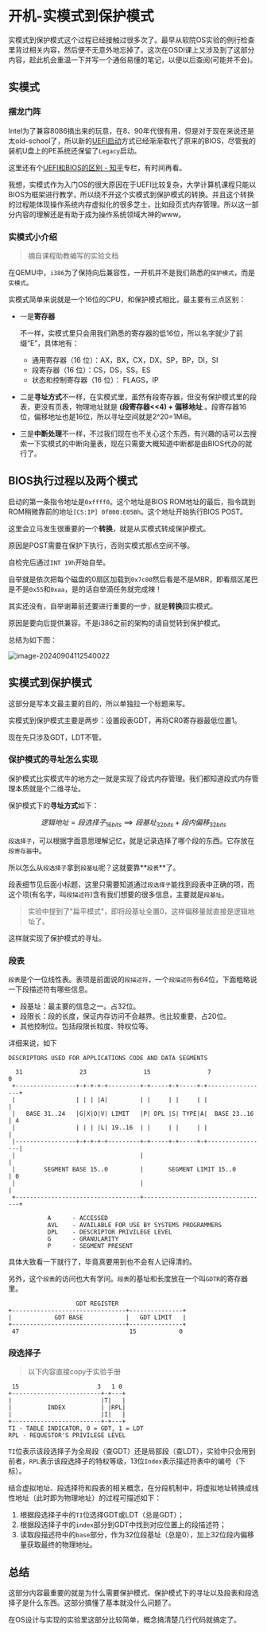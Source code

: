 # 开机-实模式到保护模式

实模式到保护模式这个过程已经接触过很多次了。最早从软院OS实验的例行检查里背过相关内容，然后便不无意外地忘掉了。这次在OSDI课上又涉及到了这部分内容，趁此机会重温一下并写一个通俗易懂的笔记，以便以后查阅(可能并不会)。

## 实模式

### 摆龙门阵

Intel为了兼容8086搞出来的玩意，在8、90年代很有用，但是对于现在来说还是太old-school了，所以新的[UEFI启动](https://learn.microsoft.com/zh-cn/windows-hardware/drivers/bringup/boot-and-uefi)方式已经渐渐取代了原来的BIOS，尽管我的装机U盘上的PE系统还保留了`Legacy`启动。

这里还有个[UEFI和BIOS的区别 - 知乎](https://zhuanlan.zhihu.com/p/436122944)专栏，有时间再看。

我想，实模式作为入门OS的很大原因在于UEFI比较复杂，大学计算机课程只能以BIOS为框架进行教学，所以绕不开这个实模式到保护模式的转换。并且这个转换的过程能体现操作系统内存虚拟化的很多芝士，比如段页式内存管理。所以这一部分内容的理解还是有助于成为操作系统领域大神的www。

### 实模式小介绍

> 摘自课程助教编写的实验文档

在QEMU中，`i386`为了保持向后兼容性，一开机并不是我们熟悉的`保护模式`，而是`实模式`。

实模式简单来说就是一个16位的CPU，和保护模式相比，最主要有三点区别：

- 一是**寄存器**

    不一样，实模式里只会用我们熟悉的寄存器的低16位，所以名字就少了前缀“E”，具体地有：

    - 通用寄存器（16 位）：AX，BX，CX，DX，SP，BP，DI，SI
    - 段寄存器（16 位）：CS，DS，SS，ES
    - 状态和控制寄存器（16 位）： FLAGS，IP

- 二是**寻址方式**不一样，在实模式里，虽然有段寄存器，但没有保护模式里的段表，更没有页表，物理地址就是 **(段寄存器<<4) + 偏移地址** 。段寄存器16位，偏移地址也是16位，所以寻址空间就是2^20=1MiB。

- 三是**中断处理**不一样，不过我们现在也不关心这个东西，有兴趣的话可以去搜索一下实模式的中断向量表，现在只需要大概知道中断都是由BIOS代办的就行了。

## BIOS执行过程以及两个模式

启动的第一条指令地址是`0xffff0`。这个地址是BIOS ROM地址的最后，指令跳到ROM稍微靠前的地址`[CS:IP] 0f000:E05Bh`。这个地址开始执行BIOS POST。

这里会立马发生很重要的一个**转换**，就是从实模式转成保护模式。

原因是POST需要在保护下执行，否则实模式那点空间不够。

自检完后通过`INT 19h`开始自举。

自举就是依次把每个磁盘的0扇区加载到`0x7c00`然后看是不是MBR，即看扇区尾巴是不是`0x55`和`0xaa`，是的话自举滴任务就完成辣！

其实还没有，自举谢幕前还要进行重要的一步，就是**转换**回实模式。

原因是要向后提供兼容。不是i386之前的架构的请自觉转到保护模式。

总结为如下图：

![image-20240904112540022](https://runzblog.oss-cn-hangzhou.aliyuncs.com/postimg/202409271713413.png)

## 实模式到保护模式

这部分是写本文最主要的目的，所以单独拉一个标题来写。

实模式到保护模式主要是两步：设置段表GDT，再将CR0寄存器最低位置1。

现在先只涉及GDT，LDT不管。

### 保护模式的寻址怎么实现

保护模式比实模式牛的地方之一就是实现了段式内存管理。我们都知道段式内存管理本质就是个二维寻址。

保护模式下的**寻址方式**如下：

$$逻辑地址 = 段选择子_{16bits} \implies 段基址_{32bits} + 段内偏移_{32bits}$$

`段选择子`，可以根据字面意思理解记忆，就是记录选择了哪个段的东西。它存放在`段寄存器`中。

所以怎么从`段选择子`拿到`段基址`呢？这就要靠**`段表`**了。

段表细节见后面小标题，这里只需要知道通过`段选择子`能找到段表中正确的项，而这个项(有名字，叫`段描述符`)含有我们想要的很多信息，主要就是`段基址`。

> 实验中提到了"扁平模式"，即将段基址全置0，这样偏移量就直接是逻辑地址了。

这样就实现了保护模式的寻址。

### 段表

`段表`是个一位线性表。表项是前面说的`段描述符`，一个`段描述符`有64位，下面粗略说一下段描述符有哪些信息。

- 段基址：最主要的信息之一。占32位。
- 段限长：段的长度，保证内存访问不会越界。也比较重要，占20位。
- 其他控制位。包括段限长粒度、特权位等。

详细来说，如下

```
DESCRIPTORS USED FOR APPLICATIONS CODE AND DATA SEGMENTS

  31                23                15                7               0
 +-----------------+-+-+-+-+---------+-+-----+-+-----+-+-----------------+
 |                 | | | |A|         | |     | |     | |                 |
 |   BASE 31..24   |G|X|O|V| LIMIT   |P| DPL |S| TYPE|A|  BASE 23..16    | 4
 |                 | | | |L| 19..16  | |     | |     | |                 |
 |-----------------+-+-+-+-+---------+-+-----+-+-----+-+-----------------|
 |                                   |                                   |
 |        SEGMENT BASE 15..0         |       SEGMENT LIMIT 15..0         | 0
 |                                   |                                   |
 +-----------------------------------+-----------------------------------+

           A      - ACCESSED
           AVL    - AVAILABLE FOR USE BY SYSTEMS PROGRAMMERS
           DPL    - DESCRIPTOR PRIVILEGE LEVEL
           G      - GRANULARITY
           P      - SEGMENT PRESENT
```

具体大致看一下就行了，毕竟真要用到也不会有人记得清的。

另外，这个`段表`的访问也大有学问。`段表`的基址和长度放在一个叫`GDTR`的寄存器里。

```
                   GDT REGISTER
+--------------------------------+---------------+
|            GDT BASE  	         |   GDT LIMIT   |
+--------------------------------+---------------+
 47                               15            0
```

### 段选择子

> 以下内容直接copy于实验手册

```
 15                      3   1 0
+-------------------------+-+---+
|                         |T|   |
|          INDEX          | |RPL|
|                         |I|   |
+-------------------------+-+---+
TI - TABLE INDICATOR, 0 = GDT, 1 = LDT
RPL - REQUESTOR'S PRIVILEGE LEVEL
```

`TI`位表示该段选择子为全局段（查GDT）还是局部段（查LDT），实验中只会用到前者，`RPL`表示该段选择子的特权等级，13位`Index`表示描述符表中的编号（下标）。

结合虚拟地址、段选择符和段表的相关概念，在分段机制中，将虚拟地址转换成线性地址（此时即为物理地址）的过程可描述如下：

1. 根据段选择子中的`TI`位选择GDT或LDT（总是GDT）；
2. 根据段选择子中的`index`部分到GDT中找到对应位置上的段描述符；
3. 读取段描述符中的`base`部分，作为32位段基址（总是0），加上32位段内偏移量获取最终的物理地址。

## 总结

这部分内容最重要的就是为什么需要保护模式、保护模式下的寻址以及段表和段选择子是什么东西。这部分搞懂了基本就没什么问题了。

在OS设计与实现的实验里这部分比较简单，概念搞清楚几行代码就搞定了。
